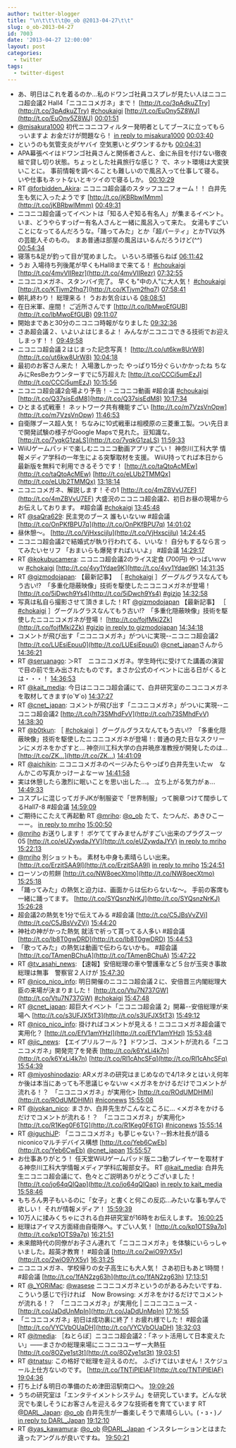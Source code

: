 ```yaml
---
author: twitter-blogger
title: "\n\t\t\t\t@o_ob @2013-04-27\t\t"
slug: o_ob-2013-04-27
id: 7003
date: '2013-04-27 12:00:00'
layout: post
categories:
  - twitter
tags:
  - twitter-digest
---
```


*   あ、明日はこれを着るのか...私のドワンゴ社員コスプレが見たい人はニコニコ超会議2 Hall4「ニコニコメガネ」まで！ [http://t.co/3pAdkuZTry](http://t.co/3pAdkuZTry) [#choukaigi](http://search.twitter.com/search?q=%23choukaigi) [http://t.co/EuOny5Z8WJ](http://t.co/EuOny5Z8WJ) [00:01:51](http://twitter.com/o_ob/statuses/327799692127784961)
*   [@misakura1000](http://twitter.com/misakura1000) 初代ニコニコフィルター発明者としてブースに立ってもらっいますよ お金だけが問題なら！ [in reply to misakura1000](http://twitter.com/misakura1000/statuses/327789744698322944) [00:03:40](http://twitter.com/o_ob/statuses/327800151227908097)
*   というのも気管支炎がヤバイ 空気悪いとダウンするかも [00:04:31](http://twitter.com/o_ob/statuses/327800364457930752)
*   APA幕張ベイはドワンゴ社員さんと関係者さんと、金に糸目を付けない徹夜組で貸し切り状態。ちょっとした社員旅行な感じ？ で、ネット環境は大変狭いことに。 事前情報を調べることも難しいので風呂入って仕事して寝る。 いや仕事もネットないとキツイので寝るしか。 [00:10:29](http://twitter.com/o_ob/statuses/327801864110346242)
*   RT [@forbidden_Akira](http://twitter.com/forbidden_Akira): ニコニコ超会議のスタッフユニフォーム！！ 白井先生も気に入ったようです [http://t.co/jKBRbwlMmm](http://t.co/jKBRbwlMmm) [00:49:31](http://twitter.com/o_ob/statuses/327811687174512640)
*   ニコニコ超会議ってイベントは「知る人ぞ知る有名人」が集まるイベント。 いま、どうやらすっげー有名人さんと一緒に風呂入って来た。 女湯もすごいことになってるんだろうな。「踊ってみた」とか「超パーティ」とかTV以外の芸能人そのもの。 まあ普通は部屋の風呂はいるんだろうけど(^^) [00:54:34](http://twitter.com/o_ob/statuses/327812959961235456)
*   寝落ち&足が釣って目が覚めました。 いろいろ頑張らねば [06:11:42](http://twitter.com/o_ob/statuses/327892766946385921)
*   うお 入場待ち列後尾が早くもHall8まで来てる！ [#choukaigi](http://search.twitter.com/search?q=%23choukaigi) [http://t.co/4mvVIIRezr](http://t.co/4mvVIIRezr) [07:32:55](http://twitter.com/o_ob/statuses/327913206620225536)
*   ニコニコメガネ、スタンバイ完了。 早くも"中の人"に大人気！ [#choukaigi](http://search.twitter.com/search?q=%23choukaigi) [http://t.co/KTjvm2fhq7](http://t.co/KTjvm2fhq7) [07:58:41](http://twitter.com/o_ob/statuses/327919688480866304)
*   朝礼終わり！ 総理来る！ うおお気合はいる [08:08:51](http://twitter.com/o_ob/statuses/327922251150274560)
*   在日米軍、座間！ ご近所さんです [http://t.co/lbMwoEfGUB](http://t.co/lbMwoEfGUB) [09:11:07](http://twitter.com/o_ob/statuses/327937917492293632)
*   開始まであと30分のニコニコ時報がなりました [09:32:36](http://twitter.com/o_ob/statuses/327943324268904449)
*   さあ超会議２、いよいよはじまるよ！ みんながニコニコできる技術でお迎えしまっす！！ [09:49:58](http://twitter.com/o_ob/statuses/327947696994398208)
*   ニコニコ超会議２はじまった記念写真！ [http://t.co/ut6kw8UrW8](http://t.co/ut6kw8UrW8) [10:04:18](http://twitter.com/o_ob/statuses/327951303529611266)
*   最初のお客さん来た！ 入場激しかった やっぱり15分ぐらいかかったね ちなみにResBeカウンターすでに5万超えた [http://t.co/CCCi5umEzJ](http://t.co/CCCi5umEzJ) [10:15:56](http://twitter.com/o_ob/statuses/327954230507868160)
*   ニコニコ超会議2会場より予告！ ‐ ニコニコ動画 #超会議 [#choukaigi](http://search.twitter.com/search?q=%23choukaigi) [http://t.co/Q37sisEdM8](http://t.co/Q37sisEdM8) [10:17:34](http://twitter.com/o_ob/statuses/327954644204666880)
*   ひとまる式戦車！ ネットワーク共有機能すごい [http://t.co/m7VzsVnOpw](http://t.co/m7VzsVnOpw) [11:46:53](http://twitter.com/o_ob/statuses/327977119986638848)
*   自衛隊ブース超人気！ ちなみに10式戦車は相模原の三菱重工製。つい先日まで開発試験の様子がGoogle Mapsで見れた。豆知識な。 [http://t.co/7yqkG1zaLS](http://t.co/7yqkG1zaLS) [11:59:33](http://twitter.com/o_ob/statuses/327980304394502144)
*   WiiUゲームパッドで楽しむニコニコ動画アプリすごい！ 神奈川工科大学 情報メディア学科の一年生による突撃取材を支援。 WiiU持ってれば本日から最新版を無料で利用できるそうです！ [http://t.co/taQtoAcMEw](http://t.co/taQtoAcMEw) [http://t.co/eLUb2TMMQx](http://t.co/eLUb2TMMQx) [13:18:14](http://twitter.com/o_ob/statuses/328000108731957248)
*   ニコニコメガネ、解説します！その1 [http://t.co/4mZBVvU7EF](http://t.co/4mZBVvU7EF) 大盛況のニコニコ超会議2、初日お昼の現場からお伝えしております。 #超会議 [#chokaigi](http://search.twitter.com/search?q=%23chokaigi) [13:45:48](http://twitter.com/o_ob/statuses/328007047289397248)
*   RT [@saQra629](http://twitter.com/saQra629): 民主党のブース 誰もいないw #超会議 [http://t.co/OnPKfBPU7q](http://t.co/OnPKfBPU7q) [14:01:02](http://twitter.com/o_ob/statuses/328010881105539072)
*   昼休憩～。 [http://t.co/VjHxscijlu](http://t.co/VjHxscijlu) [14:24:45](http://twitter.com/o_ob/statuses/328016845422596096)
*   ニコニコ超会議2で結婚式が執り行われてる、いいな！ 自分もするなら言ってみたいセリフ 「おまいらも爆発すればいいよ」 #超会議 [14:29:17](http://twitter.com/o_ob/statuses/328017990446628865)
*   RT [@kokubucamera](http://twitter.com/kokubucamera): ニコニコ超会議2のライス定食 (700円) やっばいｗｗｗ [#chokaigi](http://search.twitter.com/search?q=%23chokaigi) [http://t.co/4vy1Ydae9K](http://t.co/4vy1Ydae9K) [14:31:35](http://twitter.com/o_ob/statuses/328018565661855744)
*   RT [@gizmodojapan](http://twitter.com/gizmodojapan): 【最新記事】 ［ [#chokaigi](http://search.twitter.com/search?q=%23chokaigi) ］グーグルグラスなんてもう古い!?　「多重化隠蔽映像」技術を駆使したニコニコメガネが登場！ [http://t.co/5iDwch9Ys4](http://t.co/5iDwch9Ys4) [#gizjp](http://search.twitter.com/search?q=%23gizjp) [14:32:58](http://twitter.com/o_ob/statuses/328018915441647616)
*   写真は私自ら撮影させて頂きました！RT [@gizmodojapan](http://twitter.com/gizmodojapan) 【最新記事】 ［ [#chokaigi](http://search.twitter.com/search?q=%23chokaigi) ］グーグルグラスなんてもう古い!?　「多重化隠蔽映像」技術を駆使したニコニコメガネが登場！ [http://t.co/fojfMki2Zk](http://t.co/fojfMki2Zk) [#gizjp](http://search.twitter.com/search?q=%23gizjp) [in reply to gizmodojapan](http://twitter.com/gizmodojapan/statuses/327978493616992256) [14:34:18](http://twitter.com/o_ob/statuses/328019251057270785)
*   コメントが飛び出す「ニコニコメガネ」がついに実現--ニコニコ超会議2 [http://t.co/LUEsiEpuu0](http://t.co/LUEsiEpuu0) [@cnet_japan](http://twitter.com/cnet_japan)さんから [14:36:21](http://twitter.com/o_ob/statuses/328019766017138688)
*   RT [@seruanago](http://twitter.com/seruanago): ＞RT　ニコニコメガネ。学生時代に受けてた講義の演習で目の前で生み出されたものです。まさか公式のイベントに出る日がくるとは・・・！ [14:36:53](http://twitter.com/o_ob/statuses/328019902894047232)
*   RT [@kait_media](http://twitter.com/kait_media): 今日はニコニコ超会議にて、白井研究室のニコニコメガネを取材してきます(о´∀`о) [14:37:27](http://twitter.com/o_ob/statuses/328020042602135552)
*   RT [@cnet_japan](http://twitter.com/cnet_japan): コメントが飛び出す「ニコニコメガネ」がついに実現--ニコニコ超会議2 [http://t.co/h73SMhdFvV](http://t.co/h73SMhdFvV) [14:38:30](http://twitter.com/o_ob/statuses/328020307346591744)
*   RT [@b0tkun](http://twitter.com/b0tkun): ［ [#chokaigi](http://search.twitter.com/search?q=%23chokaigi) ］グーグルグラスなんてもう古い!?　「多重化隠蔽映像」技術を駆使したニコニコメガネが登場！: 普通の見た目なスクリーンにメガネをかざすと... 神奈川工科大学の白井暁彦准教授が開発したのは... [http://t.co/ZK…](http://t.co/ZK…) [14:41:09](http://twitter.com/o_ob/statuses/328020977315360768)
*   RT [@aichikin](http://twitter.com/aichikin): ニコニコメガネのページみたらやっぱり白井先生いたｗ　なんかこの写真かっけーよなーｗ [14:41:58](http://twitter.com/o_ob/statuses/328021180994953217)
*   実は休憩したら激烈に眠いことを思い出した…。 立ち上がる気力がぁ... [14:49:33](http://twitter.com/o_ob/statuses/328023090451869696)
*   コスプレに混じってガチJKが制服姿で「世界制服」って腕章つけて闊歩してるHall7-8 #超会議 [14:59:09](http://twitter.com/o_ob/statuses/328025506077351936)
*   ご期待にこたえて再起動 RT [@mriho](http://twitter.com/mriho): [@o_ob](http://twitter.com/o_ob) たて、たつんだ、あきひこーーー。 [in reply to mriho](http://twitter.com/mriho/statuses/328025389899333632) [15:00:50](http://twitter.com/o_ob/statuses/328025929467170816)
*   [@mriho](http://twitter.com/mriho) お送りします！ ボケててすみませんがすごい出来のプラグスーツ05 [http://t.co/eUZywdaJYV](http://t.co/eUZywdaJYV) [in reply to mriho](http://twitter.com/mriho/statuses/328025389899333632) [15:22:13](http://twitter.com/o_ob/statuses/328031308930498560)
*   [@mriho](http://twitter.com/mriho) 別ショットも。 素材も中身も素晴らしい出来。 [http://t.co/ErzitSAA9l](http://t.co/ErzitSAA9l) [in reply to mriho](http://twitter.com/mriho/statuses/328026092755628032) [15:24:51](http://twitter.com/o_ob/statuses/328031973283086336)
*   ローソンの煎餅 [http://t.co/NW8oecXtmo](http://t.co/NW8oecXtmo) [15:25:18](http://twitter.com/o_ob/statuses/328032083064795137)
*   「踊ってみた」の熱気と迫力は、画面からは伝わらないな〜。 手前の客席も一緒に踊ってます。 [http://t.co/SYQsnzNrKJ](http://t.co/SYQsnzNrKJ) [15:26:28](http://twitter.com/o_ob/statuses/328032378280873985)
*   超会議2の熱気を1分で伝えてみる #超会議 [http://t.co/C5JBsVvZVi](http://t.co/C5JBsVvZVi) [15:44:20](http://twitter.com/o_ob/statuses/328036874310541312)
*   神社の神がかった熱気 就活で祈って貰ってる人多い #超会議 [http://t.co/lb8T0gwDRD](http://t.co/lb8T0gwDRD) [15:44:53](http://twitter.com/o_ob/statuses/328037012047282176)
*   「歌ってみた」の熱気は動画で伝わらないかも。 #超会議 [http://t.co/TAmenBChuA](http://t.co/TAmenBChuA) [15:47:22](http://twitter.com/o_ob/statuses/328037639359971329)
*   RT [@tv_asahi_news](http://twitter.com/tv_asahi_news): 【速報】安倍総理の車や警護車など５台が玉突き事故　総理は無事　警察官２人けが [15:47:30](http://twitter.com/o_ob/statuses/328037671840657408)
*   RT [@nico_nico_info](http://twitter.com/nico_nico_info): 明日開催のニコニコ超会議２に、安倍晋三内閣総理大臣の来場が決まりました！ [http://t.co/Vtu7N737GW](http://t.co/Vtu7N737GW) [#chokaigi](http://search.twitter.com/search?q=%23chokaigi) [15:47:48](http://twitter.com/o_ob/statuses/328037749326225409)
*   RT [@cnet_japan](http://twitter.com/cnet_japan): 超巨大イベント「ニコニコ超会議 2」開幕--安倍総理が来場へ [http://t.co/s3UFJX5tT3](http://t.co/s3UFJX5tT3) [15:49:12](http://twitter.com/o_ob/statuses/328038100804698112)
*   RT [@nico_nico_info](http://twitter.com/nico_nico_info): 掛ければコメントが見える！ニコニコメガネ超会議で実用化？ [http://t.co/EfV1amYHzI](http://t.co/EfV1amYHzI) [15:53:48](http://twitter.com/o_ob/statuses/328039257908314113)
*   RT [@jic_news](http://twitter.com/jic_news): 【エイプリルフール？】ドワンゴ、コメントが流れる「ニコニコメガネ」開発完了を発表 [http://t.co/k6YxLi4k7n](http://t.co/k6YxLi4k7n) [http://t.co/Rl1cAhcSFq](http://t.co/Rl1cAhcSFq) [15:54:39](http://twitter.com/o_ob/statuses/328039470425309184)
*   RT [@miyoshinodazio](http://twitter.com/miyoshinodazio): ARメガネの研究はまじめなので4/1ネタとはいえ何年か後は本当にあっても不思議じゃないｗ <メガネをかけるだけでコメントが流れる！？　「ニコニコメガネ」が実用化> [http://t.co/ROdUMDHlMi](http://t.co/ROdUMDHlMi) [#niconews](http://search.twitter.com/search?q=%23niconews) [15:55:08](http://twitter.com/o_ob/statuses/328039594018865152)
*   RT [@iyokan_nico](http://twitter.com/iyokan_nico): まさか、白井先生がこんなところに… <メガネをかけるだけでコメントが流れる！？　「ニコニコメガネ」が実用化> [http://t.co/R1Keg0F6TG](http://t.co/R1Keg0F6TG) [#niconews](http://search.twitter.com/search?q=%23niconews) [15:55:14](http://twitter.com/o_ob/statuses/328039620031954944)
*   RT [@iguchiJP](http://twitter.com/iguchiJP): 「ニコニコメガネ」も夢じゃない？--鈴木社長が語るniconicoマルチデバイス構想 [http://t.co/Yeb6CwEb](http://t.co/Yeb6CwEb) [@cnet_japan](http://twitter.com/cnet_japan) [15:55:57](http://twitter.com/o_ob/statuses/328039798566699008)
*   お仕事ありがとう！ 任天堂WiiUゲームパッド版ニコ動プレイヤーを取材する神奈川工科大学情報メディア学科広報部女子。 RT [@kait_media](http://twitter.com/kait_media): 白井先生ニコニコ超会議にて、色々とご説明ありがとうございました！ [http://t.co/jo64qQIQap](http://t.co/jo64qQIQap) [in reply to kait_media](http://twitter.com/kait_media/statuses/328038660438110208) [15:58:46](http://twitter.com/o_ob/statuses/328040505436942336)
*   もちろん男子もいるのに「女子」と書くと何この反応…みたいな事も学んで欲しい！ それが情報メディア！ [15:59:39](http://twitter.com/o_ob/statuses/328040732499783681)
*   10万人に揉みくちゃにされる白井研究室が16時をお伝えします。 [16:00:25](http://twitter.com/o_ob/statuses/328040922963116032)
*   総理はアイマス方面経由自衛隊へ。すごい人気！ [http://t.co/kp1OTS9a7p](http://t.co/kp1OTS9a7p) [16:21:51](http://twitter.com/o_ob/statuses/328046317270077441)
*   未来館時代の同僚がお子さん連れて「ニコニコメガネ」を体験にいらっしゃいました。超英才教育！ #超会議 [http://t.co/2wiO97rX5v](http://t.co/2wiO97rX5v) [16:31:25](http://twitter.com/o_ob/statuses/328048722527281152)
*   ニコニコメガネ、学校帰りの女子高生にも大人気！ さあ初日もあと1時間！ #超会議 [http://t.co/1fAN2zg63h](http://t.co/1fAN2zg63h) [17:13:51](http://twitter.com/o_ob/statuses/328059402085093377)
*   RT [@_YORiMac](http://twitter.com/_YORiMac): [@wasese](http://twitter.com/wasese) ニコニコメガネというのがあるみたいですね．こういう感じで行ければ　Now Browsing: メガネをかけるだけでコメントが流れる！？　「ニコニコメガネ」が実用化 | ニコニコニュース - [http://t.co/JaDdUnMpIn](http://t.co/JaDdUnMpIn) [17:16:55](http://twitter.com/o_ob/statuses/328060175418261504)
*   「ニコニコメガネ」初日は成功裏に終了！お疲れ様でした！ #超会議 [http://t.co/VYCVbOUaDH](http://t.co/VYCVbOUaDH) [18:32:03](http://twitter.com/o_ob/statuses/328079081147076608)
*   RT [@itmedia](http://twitter.com/itmedia): ［ねとらぼ］ニコニコ超会議2：「ネット活用して日本変えたい」――まさかの総理来場にニコニコユーザー大熱狂 [http://t.co/8OZye1st3t](http://t.co/8OZye1st3t) [19:03:51](http://twitter.com/o_ob/statuses/328087085028343811)
*   RT [@tnatsu](http://twitter.com/tnatsu): この格好で総理を迎えるのだ。 ふざけてはいません！スケジュール上仕方ないのです。 [http://t.co/TNTiPIEIAF](http://t.co/TNTiPIEIAF) [19:04:36](http://twitter.com/o_ob/statuses/328087275076456448)
*   打ち上げ＆明日の準備のため津田沼駅南口へ。 [19:09:26](http://twitter.com/o_ob/statuses/328088489390374913)
*   うちの研究室は「エンタテイメントシステム」を研究しています。どんな状況でも楽しそうにお客さんを迎えるタフな技術者を育てています RT [@DARL_Japan](http://twitter.com/DARL_Japan): [@o_ob](http://twitter.com/o_ob) 白井先生が一番楽しそうで素晴らしい。(・з・)ノ [in reply to DARL_Japan](http://twitter.com/DARL_Japan/statuses/328080628123848705) [19:12:10](http://twitter.com/o_ob/statuses/328089179663781888)
*   RT [@yas_kawamura](http://twitter.com/yas_kawamura): [@o_ob](http://twitter.com/o_ob) [@DARL_Japan](http://twitter.com/DARL_Japan) インスタレーションとはまた違ったアングルが良いですね。 [19:50:21](http://twitter.com/o_ob/statuses/328098788403183616)